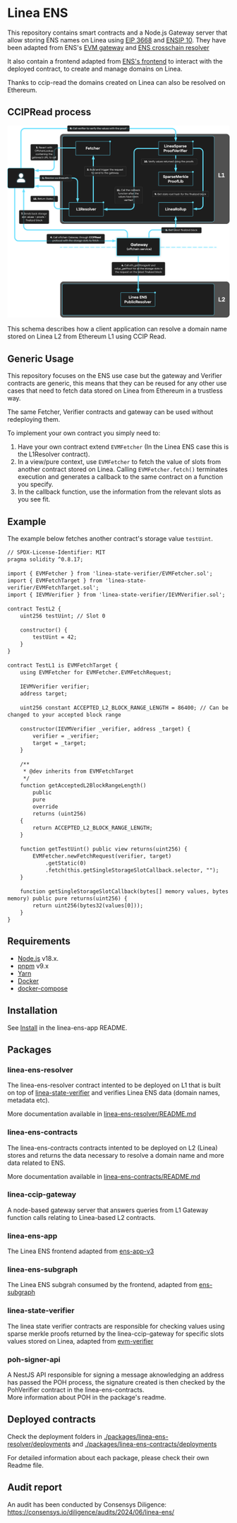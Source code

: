 # Linea ENS

This repository contains smart contracts and a Node.js Gateway server that allow storing ENS names on Linea using [EIP 3668](https://eips.ethereum.org/EIPS/eip-3668) and [ENSIP 10](https://docs.ens.domains/ens-improvement-proposals/ensip-10-wildcard-resolution).
They have been adapted from ENS's [EVM gateway](https://github.com/ensdomains/evmgateway) and [ENS crosschain resolver](https://github.com/ensdomains/ens-evmgateway/tree/master/crosschain-resolver)

It also contain a frontend adapted from [ENS's frontend](https://github.com/ensdomains/ens-app-v3) to interact with the deployed contract, to create and manage domains on Linea.

Thanks to ccip-read the domains created on Linea can also be resolved on Ethereum.

## CCIPRead process

![alt text](./media/LineaENSCCIPRead.png?raw=true)

This schema describes how a client application can resolve a domain name stored on Linea L2 from Ethereum L1 using CCIP Read.

## Generic Usage

This repository focuses on the ENS use case but the gateway and Verifier contracts are generic, this means that they can be reused for any other use cases
that need to fetch data stored on Linea from Ethereum in a trustless way.

The same Fetcher, Verifier contracts and gateway can be used without redeploying them.

To implement your own contract you simply need to:

1.  Have your own contract extend `EVMFetcher` (In the Linea ENS case this is the L1Resolver contract).
2.  In a view/pure context, use `EVMFetcher` to fetch the value of slots from another contract stored on Linea. Calling `EVMFetcher.fetch()` terminates execution and generates a callback to the same contract on a function you specify.
3.  In the callback function, use the information from the relevant slots as you see fit.

## Example

The example below fetches another contract's storage value `testUint`.

```
// SPDX-License-Identifier: MIT
pragma solidity ^0.8.17;

import { EVMFetcher } from 'linea-state-verifier/EVMFetcher.sol';
import { EVMFetchTarget } from 'linea-state-verifier/EVMFetchTarget.sol';
import { IEVMVerifier } from 'linea-state-verifier/IEVMVerifier.sol';

contract TestL2 {
    uint256 testUint; // Slot 0

    constructor() {
        testUint = 42;
    }
}

contract TestL1 is EVMFetchTarget {
    using EVMFetcher for EVMFetcher.EVMFetchRequest;

    IEVMVerifier verifier;
    address target;

    uint256 constant ACCEPTED_L2_BLOCK_RANGE_LENGTH = 86400; // Can be changed to your accepted block range

    constructor(IEVMVerifier _verifier, address _target) {
        verifier = _verifier;
        target = _target;
    }

    /**
     * @dev inherits from EVMFetchTarget
     */
    function getAcceptedL2BlockRangeLength()
        public
        pure
        override
        returns (uint256)
    {
        return ACCEPTED_L2_BLOCK_RANGE_LENGTH;
    }

    function getTestUint() public view returns(uint256) {
        EVMFetcher.newFetchRequest(verifier, target)
            .getStatic(0)
            .fetch(this.getSingleStorageSlotCallback.selector, "");
    }

    function getSingleStorageSlotCallback(bytes[] memory values, bytes memory) public pure returns(uint256) {
        return uint256(bytes32(values[0]));
    }
}
```

## Requirements

- [Node.js](https://nodejs.org/en/download/package-manager) v18.x.
- [pnpm](https://pnpm.io/installation) v9.x
- [Yarn](https://classic.yarnpkg.com/lang/en/docs/install)
- [Docker](https://docs.docker.com/engine/install/)
- [docker-compose](https://docs.docker.com/compose/install/)

## Installation

See [Install](./packages/linea-ens-app/README.md#install) in the linea-ens-app README.

## Packages

### linea-ens-resolver

The linea-ens-resolver contract intented to be deployed on L1 that is built on top of [linea-state-verifier](./packages/linea-state-verifier) and verifies Linea ENS data (domain names, metadata etc).

More documentation available in [linea-ens-resolver/README.md](./packages/linea-ens-resolver/README.md)

### linea-ens-contracts

The linea-ens-contracts contracts intented to be deployed on L2 (Linea) stores and returns the data necessary to resolve a domain name and more data related to ENS.

More documentation available in [linea-ens-contracts/README.md](./packages/linea-ens-contracts/README.md)

### linea-ccip-gateway

A node-based gateway server that answers queries from L1 Gateway function calls relating to Linea-based L2 contracts.

### linea-ens-app

The Linea ENS frontend adapted from [ens-app-v3](https://github.com/ensdomains/ens-app-v3)

### linea-ens-subgraph

The Linea ENS subgrah consumed by the frontend, adapted from [ens-subgraph](https://github.com/ensdomains/ens-subgraph)

### linea-state-verifier

The linea state verifier contracts are responsible for checking values using sparse merkle proofs returned by the linea-ccip-gateway for specific slots values stored on Linea, adapted from [evm-verifier](https://github.com/ensdomains/evmgateway/tree/main/evm-verifier)

### poh-signer-api

A NestJS API responsible for signing a message aknowledging an address has passed the POH process, the signature created is then checked by the PohVerifier contract in the linea-ens-contracts.  
More information about POH in the package's readme.

## Deployed contracts

Check the deployment folders in [./packages/linea-ens-resolver/deployments](./packages/linea-ens-resolver/deployments) and [./packages/linea-ens-contracts/deployments](./packages/linea-ens-contracts/deployments)

For detailed information about each package, please check their own Readme file.

## Audit report

An audit has been conducted by Consensys Diligence: https://consensys.io/diligence/audits/2024/06/linea-ens/
